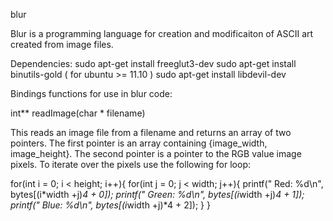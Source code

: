 blur

Blur is a programming language for creation and modificaiton of ASCII art created from image files.

Dependencies: 
sudo apt-get install freeglut3-dev
sudo apt-get install binutils-gold ( for ubuntu >= 11.10 )
sudo apt-get install libdevil-dev


Bindings functions for use in blur code:

int** readImage(char * filename)

This reads an image file from a filename and returns an array of two pointers. The first pointer is an array containing {image_width, image_height}. The second pointer is a pointer to the RGB value image pixels. To iterate over the pixels use the following for loop:

for(int i = 0; i < height; i++){
      for(int j = 0; j < width; j++){
        printf(" Red: %d\n", bytes[(i*width +j)*4 + 0]);
        printf(" Green: %d\n", bytes[(i*width +j)*4 + 1]);
        printf(" Blue: %d\n", bytes[(i*width +j)*4 + 2]);
      }
   }
